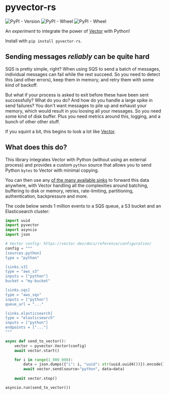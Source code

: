 # pyvector-rs

![PyPI - Version](https://img.shields.io/pypi/v/pyvector-rs) ![PyPI - Wheel](https://img.shields.io/pypi/wheel/pyvector-rs) ![PyPI - Wheel](https://img.shields.io/pypi/wheel/pyvector-rs)

An _experiment_ to integrate the power of [Vector](https://vector.dev/) with Python!

Install with `pip install pyvector-rs`.

## Sending messages _reliably_ can be quite hard

SQS is pretty simple, right? When using SQS to send a batch of messages, individual messages can fail while the rest 
succeed. So you need to detect this (and other errors), keep them in memory, and retry them with some kind of backoff.

But what if your process is asked to exit before these have been sent successfully? What do you do? And how do you 
handle a large spike in send failures? You don't want messages to pile up and exhaust your memory, which would result in 
you loosing all your messages. So you need some kind of disk buffer. Plus you need metrics around this, logging, and 
a bunch of other other stuff. 

If you squint a bit, this begins to look a lot like [Vector](https://vector.dev/).

## What does this do?

This library integrates Vector with Python (without using an external process) and provides a custom `python` source 
that allows you to send Python `bytes` to Vector with minimal copying.

You can then use any [of the many available sinks](https://vector.dev/docs/reference/configuration/sinks/) to forward
this data anywhere, with Vector handling all the complexities around batching, buffering to disk or memory, retries, 
rate-limiting, partitioning, authentication, backpressure and more.

The code below sends 1 million events to a SQS queue, a S3 bucket and an Elasticsearch cluster:

```python
import uuid
import pyvector
import asyncio
import json

# Vector config: https://vector.dev/docs/reference/configuration/
config = """
[sources.python]
type = "python"

[sinks.s3]
type = "aws_s3"
inputs = ["python"]
bucket = "my-bucket"

[sinks.sqs]
type = "aws_sqs"
inputs = ["python"]
queue_url = "..."

[sinks.elasticsearch]
type = "elasticsearch"
inputs = ["python"]
endpoints = ["..."]
"""

async def send_to_vector():
    vector = pyvector.Vector(config)
    await vector.start()

    for i in range(1_000_000):
        data = json.dumps({"i": i, "uuid": str(uuid.uuid4())}).encode()
        await vector.send(source="python", data=data)
    
    await vector.stop()

asyncio.run(send_to_vector())
```

